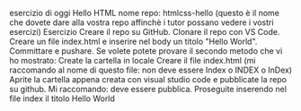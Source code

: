 esercizio di oggi Hello HTML
nome repo: htmlcss-hello (questo è il nome che dovete dare alla vostra repo affinchè i tutor possano vedere i vostri esercizi)
Esercizio
Creare il repo su GitHub.
Clonare il repo con VS Code.
Creare un file index.html e inserire nel body un titolo "Hello World".
Committare e pushare.
Se volete potete provare il secondo metodo che vi ho mostrato:
Create la cartella in locale
Creare il file index.html (mi raccomando al nome di questo file: non deve essere Index o INDEX o InDex)
Aprite la cartella appena creata con visual studio code e pubblicate la repo su github. Mi raccomando: deve essere pubblica.
Proseguite inserendo nel file index il titolo Hello World